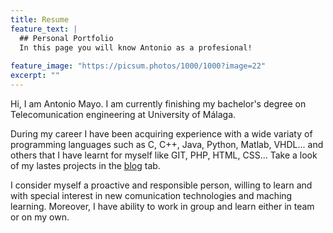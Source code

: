 ```yaml
---
title: Resume
feature_text: |
  ## Personal Portfolio
  In this page you will know Antonio as a profesional! 
  
feature_image: "https://picsum.photos/1000/1000?image=22"
excerpt: ""
---
```


Hi, I am Antonio Mayo. I am currently finishing my bachelor's degree on Telecomunication engineering at University of Málaga.

During my career I have been acquiring experience with a wide variaty of programming languages such as C, C++, Java, Python, Matlab, VHDL... and others that I have learnt for myself like GIT, PHP, HTML, CSS... Take a look of my lastes projects in the [blog](https://amayoo0.github.io/blog/) tab.

I consider myself a proactive and responsible person, willing to learn and with special interest in new comunication technologies and maching learning. 
Moreover, I have ability to work in group and learn either in team or on my own.








